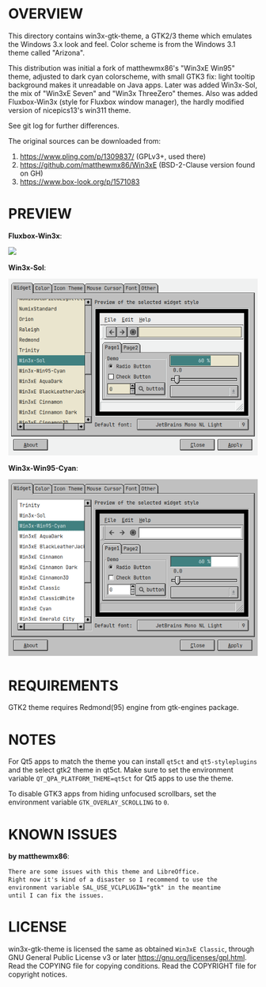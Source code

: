 OVERVIEW
========

This directory contains win3x-gtk-theme, a GTK2/3 theme which emulates
the Windows 3.x look and feel.  Color scheme is from the Windows 3.1
theme called "Arizona".

This distribution was initial a fork of matthewmx86's "Win3xE Win95"
theme, adjusted to dark cyan colorscheme, with small GTK3 fix: light
tooltip background makes it unreadable on Java apps.  Later was added
Win3x-Sol, the mix of "Win3xE Seven" and "Win3x ThreeZero" themes.  Also
was added Fluxbox-Win3x (style for Fluxbox window manager), the hardly
modified version of nicepics13's win311 theme.

See git log for further differences.

The original sources can be downloaded from:
  1. https://www.pling.com/p/1309837/ (GPLv3+, used there)
  2. https://github.com/matthewmx86/Win3xE (BSD-2-Clause version found on GH)
  3. https://www.box-look.org/p/1571083


PREVIEW
=======

**Fluxbox-Win3x**:

![](screenshots/Fluxbox-Win3x.png)

**Win3x-Sol**:

![](screenshots/Win3x-Sol.png)

**Win3x-Win95-Cyan**:

![](screenshots/Win3x-Win95-Cyan.png)


REQUIREMENTS
============

GTK2 theme requires Redmond(95) engine from gtk-engines package.


NOTES
=====

For Qt5 apps to match the theme you can install `qt5ct` and
`qt5-styleplugins` and the select gtk2 theme in qt5ct.  Make sure to set
the environment variable `QT_QPA_PLATFORM_THEME=qt5ct` for Qt5 apps to
use the theme.

To disable GTK3 apps from hiding unfocused scrollbars, set the
environment variable `GTK_OVERLAY_SCROLLING` to `0`.


KNOWN ISSUES
============

**by matthewmx86**:
```
There are some issues with this theme and LibreOffice.
Right now it's kind of a disaster so I recommend to use the
environment variable SAL_USE_VCLPLUGIN="gtk" in the meantime
until I can fix the issues.
```


LICENSE
=======

win3x-gtk-theme is licensed the same as obtained `Win3xE Classic`,
through GNU General Public License v3 or later
<https://gnu.org/licenses/gpl.html>.
Read the COPYING file for copying conditions.
Read the COPYRIGHT file for copyright notices.
